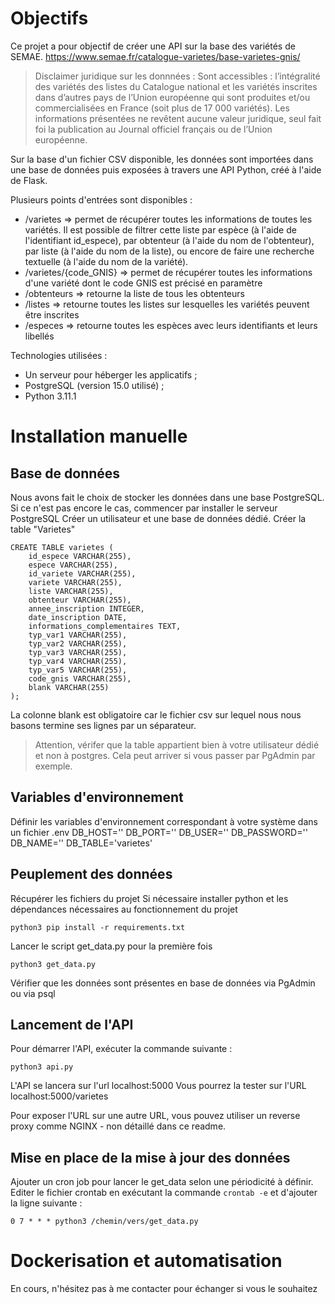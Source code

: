 # Objectifs

Ce projet a pour objectif de créer une API sur la base des variétés de SEMAE. 
https://www.semae.fr/catalogue-varietes/base-varietes-gnis/

> Disclaimer juridique sur les donnnées : 
Sont accessibles : l’intégralité des variétés des listes du Catalogue national et les variétés inscrites dans d’autres pays de l’Union européenne qui sont produites et/ou commercialisées en France (soit plus de 17 000 variétés).
Les informations présentées ne revêtent aucune valeur juridique, seul fait foi la publication au Journal officiel français ou de l’Union européenne.

Sur la base d'un fichier CSV disponible, les données sont importées dans une base de données puis exposées à travers une API Python, créé à l'aide de Flask.

Plusieurs points d'entrées sont disponibles :

 - /varietes => permet de récupérer toutes les informations de toutes les variétés. Il est possible de filtrer cette liste par espèce (à l'aide de l'identifiant id_espece), par obtenteur (à l'aide du nom de l'obtenteur), par liste (à l'aide du nom de la liste), ou encore de faire une recherche textuelle (à l'aide du nom de la variété).
 - /varietes/{code_GNIS} => permet de récupérer toutes les informations d'une variété dont le code GNIS est précisé en paramètre
 - /obtenteurs => retourne la liste de tous les obtenteurs 
 - /listes => retourne toutes les listes sur lesquelles les variétés peuvent être inscrites
 - /especes => retourne toutes les espèces avec leurs identifiants et leurs libellés

Technologies utilisées :
- Un serveur pour héberger les applicatifs ;
- PostgreSQL (version 15.0 utilisé) ;
- Python 3.11.1

# Installation manuelle

## Base de données

Nous avons fait le choix de stocker les données dans une base PostgreSQL.
Si ce n'est pas encore le cas, commencer par installer le serveur PostgreSQL
Créer un utilisateur et une base de données dédié.
Créer la table "Varietes"

    CREATE TABLE varietes (
        id_espece VARCHAR(255),
        espece VARCHAR(255),
        id_variete VARCHAR(255),
        variete VARCHAR(255),
        liste VARCHAR(255),
        obtenteur VARCHAR(255),
        annee_inscription INTEGER,
        date_inscription DATE,
        informations_complementaires TEXT,
        typ_var1 VARCHAR(255),
        typ_var2 VARCHAR(255),
        typ_var3 VARCHAR(255),
        typ_var4 VARCHAR(255),
        typ_var5 VARCHAR(255),
        code_gnis VARCHAR(255),
        blank VARCHAR(255)
    );

La colonne blank est obligatoire car le fichier csv sur lequel nous nous basons termine ses lignes par un séparateur. 

> Attention, vérifer que la table appartient bien à votre utilisateur dédié et non à postgres. Cela peut arriver si vous passer par PgAdmin par exemple.

## Variables d'environnement

Définir les variables d'environnement correspondant à votre système dans un fichier .env
    DB_HOST=''
    DB_PORT=''
    DB_USER=''
    DB_PASSWORD=''
    DB_NAME=''
    DB_TABLE='varietes'

## Peuplement des données

Récupérer les fichiers du projet 
Si nécessaire installer python et les dépendances nécessaires au fonctionnement du projet 

    python3 pip install -r requirements.txt

Lancer le script get_data.py pour la première fois

    python3 get_data.py
Vérifier que les données sont présentes en base de données via PgAdmin ou via psql

## Lancement de l'API

Pour démarrer l'API, exécuter la commande suivante :

    python3 api.py

L'API se lancera sur l'url localhost:5000
Vous pourrez la tester sur l'URL localhost:5000/varietes

Pour exposer l'URL sur une autre URL, vous pouvez utiliser un reverse proxy comme NGINX - non détaillé dans ce readme. 

## Mise en place de la mise à jour des données

Ajouter un cron job pour lancer le get_data selon une périodicité à définir.
Editer le fichier crontab en exécutant la commande `crontab -e` et d'ajouter la ligne suivante :

`0 7 * * * python3 /chemin/vers/get_data.py`

# Dockerisation et automatisation
En cours, n'hésitez pas à me contacter pour échanger si vous le souhaitez


